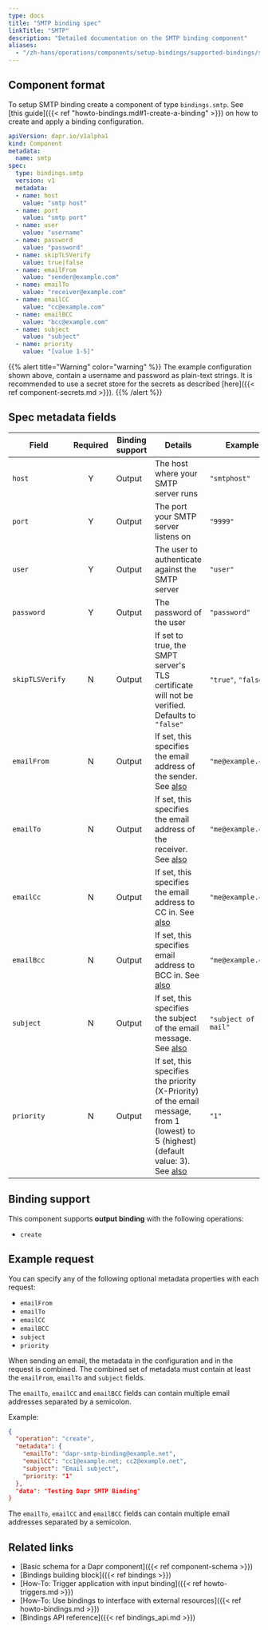 ```yaml
---
type: docs
title: "SMTP binding spec"
linkTitle: "SMTP"
description: "Detailed documentation on the SMTP binding component"
aliases:
  - "/zh-hans/operations/components/setup-bindings/supported-bindings/smtp/"
---
```


## Component format

To setup SMTP binding create a component of type `bindings.smtp`. See [this guide]({{< ref "howto-bindings.md#1-create-a-binding" >}}) on how to create and apply a binding configuration.


```yaml
apiVersion: dapr.io/v1alpha1
kind: Component
metadata:
  name: smtp
spec:
  type: bindings.smtp
  version: v1
  metadata:
  - name: host
    value: "smtp host"
  - name: port
    value: "smtp port"
  - name: user
    value: "username"
  - name: password
    value: "password"
  - name: skipTLSVerify
    value: true|false
  - name: emailFrom
    value: "sender@example.com"
  - name: emailTo
    value: "receiver@example.com"
  - name: emailCC
    value: "cc@example.com"
  - name: emailBCC
    value: "bcc@example.com"
  - name: subject
    value: "subject"
  - name: priority
    value: "[value 1-5]"
```

{{% alert title="Warning" color="warning" %}}
The example configuration shown above, contain a username and password as plain-text strings. It is recommended to use a secret store for the secrets as described [here]({{< ref component-secrets.md >}}).
{{% /alert %}}

## Spec metadata fields

| Field              | Required | Binding support |  Details | Example |
|--------------------|:--------:|------------|-----|---------|
| `host` | Y | Output |  The host where your SMTP server runs | `"smtphost"` |
| `port` | Y | Output |  The port your SMTP server listens on | `"9999"` |
| `user` | Y | Output |  The user to authenticate against the SMTP server | `"user"` |
| `password` | Y | Output | The password of the user | `"password"` |
| `skipTLSVerify` | N | Output | If set to true, the SMPT server's TLS certificate will not be verified. Defaults to `"false"` | `"true"`, `"false"` |
| `emailFrom` | N | Output | If set, this specifies the email address of the sender. See [also](#example-request) | `"me@example.com"` |
| `emailTo` | N | Output | If set, this specifies the email address of the receiver. See [also](#example-request) | `"me@example.com"` |
| `emailCc` | N | Output | If set, this specifies the email address to CC in. See [also](#example-request) | `"me@example.com"` |
| `emailBcc` | N | Output | If set, this specifies email address to BCC in. See [also](#example-request) | `"me@example.com"` |
| `subject` | N | Output | If set, this specifies the subject of the email message. See [also](#example-request) | `"subject of mail"` |
| `priority` | N | Output | If set, this specifies the priority (X-Priority) of the email message, from 1 (lowest) to 5 (highest) (default value: 3). See [also](#example-request) | `"1"` |

## Binding support

This component supports **output binding** with the following operations:

- `create`

## Example request

You can specify any of the following optional metadata properties with each request:

- `emailFrom`
- `emailTo`
- `emailCC`
- `emailBCC`
- `subject`
- `priority`

When sending an email, the metadata in the configuration and in the request is combined. The combined set of metadata must contain at least the `emailFrom`, `emailTo` and `subject` fields.

The `emailTo`, `emailCC` and `emailBCC` fields can contain multiple email addresses separated by a semicolon.

Example:
```json
{
  "operation": "create",
  "metadata": {
    "emailTo": "dapr-smtp-binding@example.net",
    "emailCC": "cc1@example.net; cc2@example.net",
    "subject": "Email subject",
    "priority: "1"
  },
  "data": "Testing Dapr SMTP Binding"
}
```

The `emailTo`, `emailCC` and `emailBCC` fields can contain multiple email addresses separated by a semicolon.
## Related links

- [Basic schema for a Dapr component]({{< ref component-schema >}})
- [Bindings building block]({{< ref bindings >}})
- [How-To: Trigger application with input binding]({{< ref howto-triggers.md >}})
- [How-To: Use bindings to interface with external resources]({{< ref howto-bindings.md >}})
- [Bindings API reference]({{< ref bindings_api.md >}})
